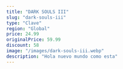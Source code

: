 ```yaml
---
title: "DARK SOULS III"
slug: "dark-souls-iii"
type: "Clave"
region: "Global"
price: 24.99
originalPrice: 59.99
discount: 58
image: "/images/dark-souls-iii.webp"
description: "Hola nuevo mundo como esta"
---
```

